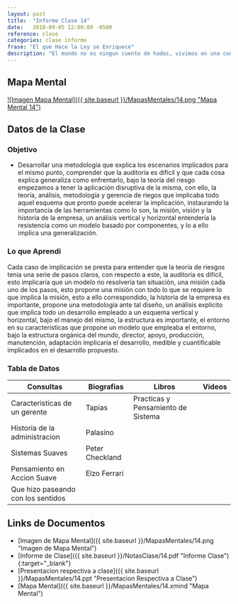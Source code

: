 ```yaml
---
layout: post
title:  "Informe Clase 14"
date:   2018-09-05 12:00:00 -0500
reference: clase
categories: clase informe
frase: "El que Hace la Ley se Enriquece"
description: "El mundo no es ningun cuento de hadas, vivimos en una constante corrupcion y pruebas eticas de instante en instante, sera cuestion de juzgar y tomar decisiones."
---
```


## Mapa Mental
<a href="{{ site.baseurl }}/MapasMentales/14.png">![Imagen Mapa Mental]({{ site.baseurl }}/MapasMentales/14.png "Mapa Mental 14")</a>

## Datos de la Clase
### Objetivo
- Desarrollar una metodología que explica los escenarios implicados para el mismo punto, comprender que la auditoria es difícil y que cada cosa explica generaliza como enfrentarlo, bajo la teoría del riesgo empezamos a tener la aplicación disruptiva de la misma, con ello, la teoría, análisis, metodología y gerencia de riegos que implicaba todo aquel esquema que pronto puede acelerar la implicación, instaurando la importancia de las herramientas como lo son, la misión, visión y la historia de la empresa, un análisis vertical y horizontal entendería la resistencia como un modelo basado por componentes, y lo a ello implica una generalización.

### Lo que Aprendi
Cada caso de implicación se presta para entender que la teoría de riesgos tenia una serie de pasos claros, con respecto a este, la auditoria es difícil, esto implicaría que un modelo no resolvería tan situación, una misión cada uno de los pasos, esto propone una misión con todo lo que se requiere lo que implica la misión, esto a ello correspondido, la historia de la empresa es importante, propone una metodología ante tal diseño, un análisis explicito que implica todo un desarrollo empleado a un esquema vertical y horizontal, bajo el manejo del mismo, la estructura es importante, el entorno en su características que propone un modelo que empleaba el entorno, bajo la estructura orgánica del mundo, director, apoyo, producción, manutención, adaptación implicaría el desarrollo, medible y cuantificable implicados en el desarrollo propuesto.

### Tabla de Datos

| Consultas                          | Biografias      | Libros                             | Videos |
| ---------                          | ----------      | ------                             | ------ |
| Caracteristicas de un gerente      | Tapias          | Practicas y Pensamiento de Sistema |        |
| Historia de la administracion      | Palasino        |                                    |        |
| Sistemas Suaves                    | Peter Checkland |                                    |        |
| Pensamiento en Accion Suave        | Elzo Ferrari    |                                    |        |
| Que hizo paseando con los sentidos |                 |                                    |        |


## Links de Documentos
- [Imagen de Mapa Mental]({{ site.baseurl }}/MapasMentales/14.png "Imagen de Mapa Mental")
- [Informe de Clase]({{ site.baseurl }}/NotasClase/14.pdf "Informe Clase"){:target="_blank"}
- [Presentacion respectiva a clase]({{ site.baseurl }}/MapasMentales/14.ppt "Presentacion Respectiva a Clase")
- [Mapa Mental]({{ site.baseurl }}/MapasMentales/14.xmind "Mapa Mental")

